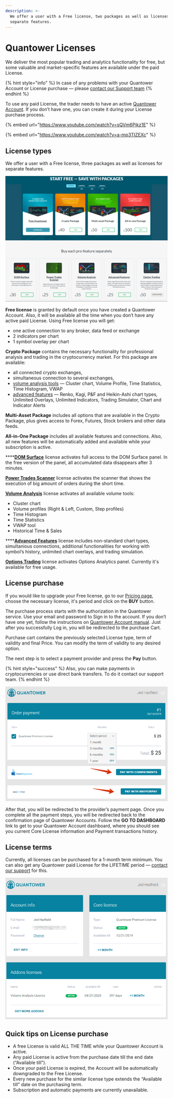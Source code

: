 ```yaml
---
description: >-
  We offer a user with a Free license, two packages as well as licenses for
  separate features.
---
```


# Quantower Licenses

We deliver the most popular trading and analytics functionality for free, but some valuable and market-specific features are available under the paid License.

{% hint style="info" %}
In case of any problems with your Quantower Account or License purchase — please [contact our Support team](https://www.quantower.com/contact-us)
{% endhint %}

To use any paid License, the trader needs to have an active [Quantower Account](quantower-account.md). If you don’t have one, you can create it during your License purchase process.

{% embed url="https://www.youtube.com/watch?v=sQVm6Pikz1E" %}

{% embed url="https://www.youtube.com/watch?v=a-mp3TIZEXc" %}

## License types

We offer a user with a Free license, three packages as well as licenses for separate features.&#x20;

![](../.gitbook/assets/pricing-page.png)

**Free license** is granted by default once you have created a Quantower Account. Also, it will be available all the time when you don’t have any active paid License. Using Free license you will get:

* one active connection to any broker, data feed or exchange
* 2 indicators per chart
* 1 symbol overlay per chart

**Crypto Package** contains the necessary functionality for professional analysis and trading in the cryptocurrency market. For this package are available:&#x20;

* all connected crypto exchanges,&#x20;
* simultaneous connection to several exchanges,&#x20;
* [volume analysis tools](https://www.quantower.com/volumeanalysistools) — Cluster chart, Volume Profile, Time Statistics, Time Histogram, VWAP
* [advanced features](https://www.quantower.com/advancedfeatures) — Renko, Kagi, P\&F and Heikin-Ashi chart types, Unlimited Overlays, Unlimited Indicators, Trading Simulator, Chart and Indicator Alerts

**Multi-Asset Package** includes all options that are available in the Crypto Package, plus gives access to Forex, Futures, Stock brokers and other data feeds.

**All-in-One Package** includes all available features and connections. Also, all new features will be automatically added and available while your subscription is active.

****[**DOM Surface**](https://www.quantower.com/blog/dom-surface-panel-for-deep-order-flow-analysis) license activates full access to the DOM Surface panel. In the free version of the panel, all accumulated data disappears after 3 minutes.

[**Power Trades Scanner**](https://help.quantower.com/analytics-panels/chart/power-trades) license activates the scanner that shows the execution of big amount of orders during the short time.

[**Volume Analysis**](https://www.quantower.com/volumeanalysistools) license activates all available volume tools:

* Cluster chart
* Volume profiles (Right & Left, Custom, Step profiles)
* Time Histogram
* Time Statistics
* VWAP tool
* Historical Time & Sales

****[**Advanced Features**](https://www.quantower.com/advancedfeatures) license includes non-standard chart types, simultanious connections, additional functionalities for working with symbol’s history, unlimited chart overlays, and trading simulation.

[**Options Trading**](https://www.quantower.com/options-trading-features) license activates Options Analytics panel. Currently it's available for free usage.

## License purchase

If you would like to upgrade your Free license, go to our [Pricing page](https://www.quantower.com/pricing), choose the necessary license, it's period and click on the **BUY** button.

The purchase process starts with the authorization in the Quantower service. Use your email and password to Sign in to the account. If you don’t have one yet, follow the instructions on [Quantower Account manual](quantower-account.md). Just after you successfully Log in, you will be redirected to the purchase Cart.

Purchase cart contains the previously selected License type, term of validity and final Price. You can modify the term of validity to any desired option.

The next step is to select a payment provider and press the **Pay** button.

{% hint style="success" %}
Also, you can make payments in cryptocurrencies or use direct bank transfers. To do it contact our support team.
{% endhint %}

![Order payment for Quantower license](../.gitbook/assets/orderpayment-quantower-google-chrome-2019-05-16-11.24.10.png)

After that, you will be redirected to the provider’s payment page. Once you complete all the payment steps, you will be redirected back to the confirmation page of Quantower Accounts. Follow the **GO TO DASHBOARD** link to get to your Quantower Account dashboard, where you should see you current Core License information and Payment transactions history.

## License terms

Currently, all licenses can be purchased for a 1-month term minimum. You can also get any Quantower paid License for the LIFETIME period — [contact our support](https://www.quantower.com/contact-us) for this.

![Status of your licenses in Account dashboard](../.gitbook/assets/account-dashboard-quantower.png)

## Quick tips on License purchase

* A free License is valid ALL THE TIME while your Quantower Account is active.
* Any paid License is active from the purchase date till the end date (“Available till”).
* Once your paid License is expired, the Account will be automatically downgraded to the Free License.
* Every new purchase for the similar license type extends the “Available till” date on the purchasing term.
* Subscription and automatic payments are currently unavailable.

